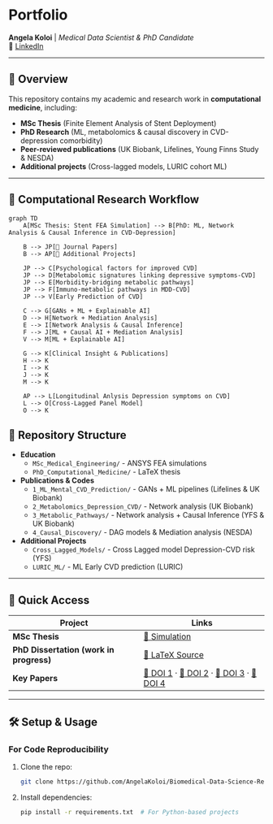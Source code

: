 # Portfolio  
**Angela Koloi** | *Medical Data Scientist & PhD Candidate*  
🔗 [LinkedIn](https://www.linkedin.com/in/angela-koloi-b777381b9/)  

---

## 📌 Overview  
This repository contains my academic and research work in **computational medicine**, including:  
- **MSc Thesis** (Finite Element Analysis of Stent Deployment)  
- **PhD Research** (ML, metabolomics & causal discovery in CVD-depression comorbidity)  
- **Peer-reviewed publications** (UK Biobank, Lifelines, Young Finns Study & NESDA)  
- **Additional projects** (Cross-lagged models, LURIC cohort ML)  

---
## 🔄 Computational Research Workflow

```mermaid
graph TD
    A[MSc Thesis: Stent FEA Simulation] --> B[PhD: ML, Network Analysis & Causal Inference in CVD-Depression]

    B --> JP[📄 Journal Papers]
    B --> AP[🧪 Additional Projects]

    JP --> C[Psychological factors for improved CVD]
    JP --> D[Metabolomic signatures linking depressive symptoms-CVD]
    JP --> E[Morbidity-bridging metabolic pathways]
    JP --> F[Immuno-metabolic pathways in MDD-CVD]
    JP --> V[Early Prediction of CVD]

    C --> G[GANs + ML + Explainable AI]
    D --> H[Network + Mediation Analysis]
    E --> I[Network Analysis & Causal Inference]
    F --> J[ML + Causal AI + Mediation Analysis]
    V --> M[ML + Explainable AI]

    G --> K[Clinical Insight & Publications]
    H --> K
    I --> K
    J --> K
    M --> K

    AP --> L[Longitudinal Anlysis Depression symptoms on CVD]
    L --> O[Cross-Lagged Panel Model]
    O --> K
```

## 📂 Repository Structure  
- **Education**
  - `MSc_Medical_Engineering/` - ANSYS FEA simulations  
  - `PhD_Computational_Medicine/` - LaTeX thesis   
- **Publications & Codes**
  - `1_ML_Mental_CVD_Prediction/` - GANs + ML pipelines  (Lifelines & UK Biobank)
  - `2_Metabolomics_Depression_CVD/` - Network analysis (UK Biobank)
  - `3_Metabolic_Pathways/` - Network analysis + Causal Inference (YFS & UK Biobank)
  - `4_Causal_Discovery/` - DAG models & Mediation analysis (NESDA)
- **Additional Projects**
  - `Cross_Lagged_Models/` - Cross Lagged model Depression-CVD risk (YFS)
  - `LURIC_ML/` - ML Early CVD prediction (LURIC)
---

## 🚀 Quick Access  
| Project               | Links |
|-----------------------|-------|
| **MSc Thesis**        | [🎥 Simulation](https://drive.google.com/file/d/1AGg2njnA9Y3aTKpXHYSJBVBFx7lyc45J/view?usp=sharing) |
| **PhD Dissertation (work in progress)**  | [📜 LaTeX Source](https://www.overleaf.com/project/681dce4655cb98df57210e1f) |
| **Key Papers**        | [🔗 DOI 1](https://doi.org/10.1093/ehjopen/oeaf038) · [🔗 DOI 2](https://doi.org/10.1016/j.bpsgos.2025.100528) · [🔗 DOI 3](https://doi.org/10.1093/ehjdh/ztae049) · [🔗 DOI 4](https://doi.org/10.1109/EMBC40787.2023.10340194) |

---

## 🛠️ Setup & Usage  
### For Code Reproducibility  
1. Clone the repo:  
   ```bash
   git clone https://github.com/AngelaKoloi/Biomedical-Data-Science-Research.git
2. Install dependencies:
   ```bash
   pip install -r requirements.txt  # For Python-based projects
